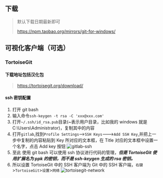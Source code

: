 ## 下载

> 默认下载日期最新即可
>
> https://npm.taobao.org/mirrors/git-for-windows/

## 可视化客户端（可选）

### TortoiseGit

#### 下载地址包括汉化包

> https://tortoisegit.org/download/

#### ssh 密钥配置

1. 打开 git bash
2. 输入命令`ssh-keygen -t rsa -C 'xxx@xxx.com'`
3. 打开`~/.ssh/id_rsa.pub`目录(~表示用户目录，比如我的 windows 就是 C:\Users\Administrator)，复制其中的内容
4. 打开`gitlab`,找到`Profile Settings`-->`SSH Keys`--->`Add SSH Key`,并把上一步中复制的内容粘贴到 Key 所对应的文本框，在 Title 对应的文本框中设置一个名字，点击 Add key 按钮
   ![gitlab-ssh](../../assets/gitlab-ssh.png)
5. 至此 使用 git bash 可以使用 ssh 协议进行代码的管理，**_但是 TortoiseGit 使用扩展名为 ppk 的密钥，而不是 ssh-keygen 生成的 rsa 密钥。_**
6. 所以设置 TortoiseGit 中的 SSH 客户端为 Git 中的 SSH 客户端，`右键`>`TortoiseGit`>`设置`>`网络`
   ![tortoisegit-network](../../assets/tortoisegit-network.png)
